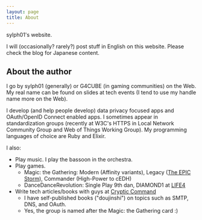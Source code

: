 ```yaml
---
layout: page
title: About
---
```


sylph01's website.

I will (occasionally? rarely?) post stuff in English on this website. Please check the blog for Japanese content.

## About the author

I go by sylph01 (generally) or G4CUBE (in gaming communities) on the Web. My real name can be found on slides at tech events (I tend to use my handle name more on the Web).

I develop (and help people develop) data privacy focused apps and OAuth/OpenID Connect enabled apps. I sometimes appear in standardization groups (recently at W3C's HTTPS in Local Network Community Group and Web of Things Working Group). My programming languages of choice are Ruby and Elixir.

I also:

- Play music. I play the bassoon in the orchestra.
- Play games.
  - Magic: the Gathering: Modern (Affinity variants), Legacy ([The EPIC Storm](https://theepicstorm.com/)), Commander (High-Power to cEDH)
  - DanceDanceRevolution: Single Play 9th dan, DIAMOND1 at [LIFE4](https://life4ddr.com/)
- Write tech articles/books with guys at [Cryptic Command](https://cryptic-command.net/)
  - I have self-published books ("doujinshi") on topics such as SMTP, DNS, and OAuth.
  - Yes, the group is named after the Magic: the Gathering card :)
